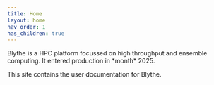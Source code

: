 ```yaml
---
title: Home
layout: home
nav_order: 1
has_children: true
---
```


<p>Blythe is a HPC platform focussed on high throughput and ensemble computing. It entered production in *month* 2025.

<p>This site contains the user documentation for Blythe.</p>
